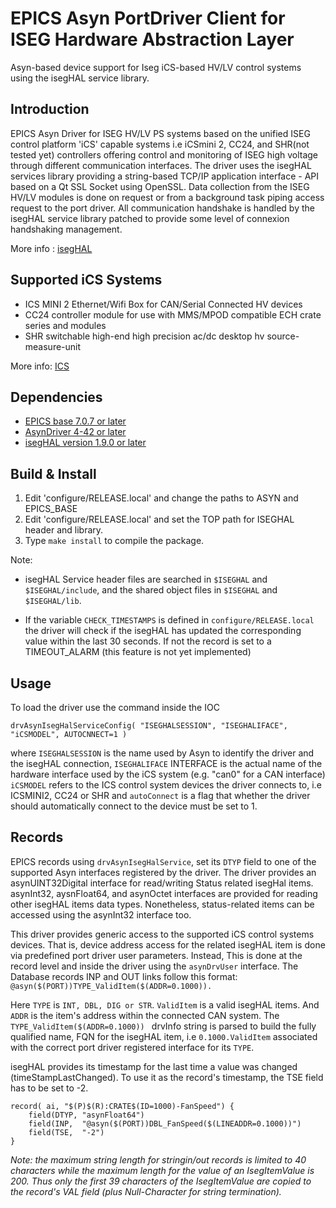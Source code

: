 # EPICS Asyn PortDriver Client for ISEG Hardware Abstraction Layer
Asyn-based device support for Iseg iCS-based HV/LV control systems using the isegHAL service library.

## Introduction
EPICS Asyn Driver for ISEG HV/LV PS systems based on the unified ISEG control platform 'iCS' capable systems i.e iCSmini 2, CC24, and SHR(not tested yet) controllers
offering control and monitoring of ISEG high voltage through different communication interfaces. The driver uses the isegHAL services library providing a string-based TCP/IP application interface - API  based on a Qt SSL Socket using OpenSSL. Data collection from the ISEG HV/LV modules is done on request or from a background task piping access request to the port driver. All communication handshake is handled by the isegHAL service library patched to provide some level of connexion handshaking management.

More info : [isegHAL](https://iseg-hv.com/download/SOFTWARE/iCS/doc/isegHAL)

## Supported iCS Systems
-  ICS  MINI 2 Ethernet/Wifi Box for CAN/Serial Connected HV devices
-  CC24 controller module for use with MMS/MPOD compatible ECH crate series and modules
-  SHR  switchable high-end high precision ac/dc desktop hv source-measure-unit

More info: [ICS](https://iseg-hv.com/ics/)
## Dependencies

-  [EPICS base 7.0.7 or later](http://www.aps.anl.gov/epics/)
-  [AsynDriver 4-42 or later](http://www.aps.anl.gov/epics/modules/soft/asyn/)
-  [isegHAL  version 1.9.0 or later](https://iseg-hv.com/download/?dir=SOFTWARE/isegHAL)

## Build & Install
 1.  Edit 'configure/RELEASE.local' and change the paths to ASYN and EPICS_BASE
 2.  Edit 'configure/RELEASE.local' and set the TOP path for ISEGHAL header and library.
 3.  Type `make install` to compile the package.

Note:
-  isegHAL Service header files are searched in `$ISEGHAL` and `$ISEGHAL/include`, and the shared object files in `$ISEGHAL` and `$ISEGHAL/lib`.

-  If the variable `CHECK_TIMESTAMPS` is defined in `configure/RELEASE.local` the driver will check if the isegHAL has updated the corresponding value within the last 30 seconds. If not the record is set to a TIMEOUT_ALARM (this feature is not yet implemented)

## Usage
To load the driver use the command inside the IOC
```
drvAsynIsegHalServiceConfig( "ISEGHALSESSION", "ISEGHALIFACE", "iCSMODEL", AUTOCNNECT=1 )
```
where `ISEGHALSESSION` is the name used by Asyn to identify the driver and the isegHAL connection,
`ISEGHALIFACE` INTERFACE is the actual name of the hardware interface used by the iCS system (e.g. "can0" for a CAN interface)
`iCSMODEL` refers to the ICS control system devices the driver connects to, i.e ICSMINI2, CC24 or SHR
and `autoConnect` is a flag that whether the driver should automatically connect to the device must be set to 1.

## Records
EPICS records using `drvAsynIsegHalService`, set its `DTYP` field to one of the supported Asyn interfaces registered by the driver. The driver provides an asynUINT32Digital interface for read/writing Status related isegHal items. asynInt32, aysnFloat64, and asynOctet interfaces are provided for reading other isegHAL items data types. Nonetheless, status-related items can be accessed using the asynInt32 interface too.

This driver provides generic access to the supported iCS control systems devices. That is, device address access for the related isegHAL item is done via predefined port  driver user parameters. Instead, This is done at the record level and inside the driver using the `asynDrvUser` interface. The Database records INP and OUT links follow this format: `@asyn($(PORT))TYPE_ValidItem($(ADDR=0.1000)). `

Here `TYPE` is `INT, DBL, DIG or STR`. `ValidItem` is a valid isegHAL items. And `ADDR` is the item's address within the connected CAN system.
The `TYPE_ValidItem($(ADDR=0.1000)) ` drvInfo string is parsed to build the fully qualified name, FQN for the isegHAL item, i.e `0.1000.ValidItem` associated with the correct port driver registered interface for its `TYPE`.

isegHAL provides its timestamp for the last time a value was changed (timeStampLastChanged). To use it as the record's timestamp, the TSE field has to be set to -2.

```
record( ai, "$(P)$(R):CRATE$(ID=1000)-FanSpeed") {
    field(DTYP, "asynFloat64")
    field(INP,  "@asyn($(PORT))DBL_FanSpeed($(LINEADDR=0.1000))")
    field(TSE,  "-2")
}
```
*Note: the maximum string length for stringin/out records is limited to 40 characters while the maximum length for the value of an IsegItemValue is 200.
Thus only the first 39 characters of the IsegItemValue are copied to the record's VAL field (plus Null-Character for string termination).*
